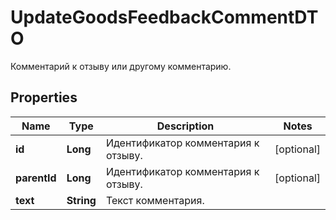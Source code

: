 

# UpdateGoodsFeedbackCommentDTO

Комментарий к отзыву или другому комментарию.

## Properties

Name | Type | Description | Notes
------------ | ------------- | ------------- | -------------
**id** | **Long** | Идентификатор комментария к отзыву.  |  [optional]
**parentId** | **Long** | Идентификатор комментария к отзыву.  |  [optional]
**text** | **String** | Текст комментария. | 



